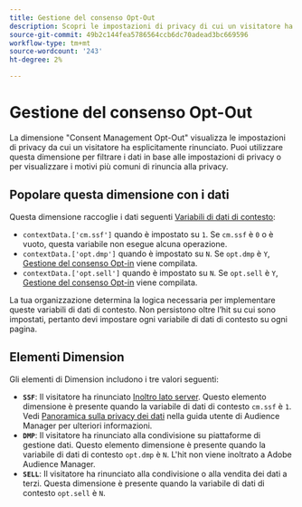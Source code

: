 ```yaml
---
title: Gestione del consenso Opt-Out
description: Scopri le impostazioni di privacy di cui un visitatore ha rinunciato.
source-git-commit: 49b2c144fea5786564ccb6dc70adead3bc669596
workflow-type: tm+mt
source-wordcount: '243'
ht-degree: 2%

---
```


# Gestione del consenso Opt-Out

La dimensione &quot;Consent Management Opt-Out&quot; visualizza le impostazioni di privacy da cui un visitatore ha esplicitamente rinunciato. Puoi utilizzare questa dimensione per filtrare i dati in base alle impostazioni di privacy o per visualizzare i motivi più comuni di rinuncia alla privacy.

## Popolare questa dimensione con i dati

Questa dimensione raccoglie i dati seguenti [Variabili di dati di contesto](/help/implement/vars/page-vars/contextdata.md):

* `contextData.['cm.ssf']` quando è impostato su `1`. Se `cm.ssf` è `0` o è vuoto, questa variabile non esegue alcuna operazione.
* `contextData.['opt.dmp']` quando è impostato su `N`. Se `opt.dmp` è `Y`, [Gestione del consenso Opt-in](cm-opt-in.md) viene compilata.
* `contextData.['opt.sell']` quando è impostato su `N`. Se `opt.sell` è `Y`, [Gestione del consenso Opt-in](cm-opt-in.md) viene compilata.

La tua organizzazione determina la logica necessaria per implementare queste variabili di dati di contesto. Non persistono oltre l’hit su cui sono impostati, pertanto devi impostare ogni variabile di dati di contesto su ogni pagina.

## Elementi Dimension

Gli elementi di Dimension includono i tre valori seguenti:

* **`SSF`**: Il visitatore ha rinunciato [Inoltro lato server](/help/admin/admin/c-server-side-forwarding/ssf.md). Questo elemento dimensione è presente quando la variabile di dati di contesto `cm.ssf` è `1`. Vedi [Panoramica sulla privacy dei dati](https://experienceleague.adobe.com/docs/audience-manager/user-guide/overview/data-privacy/data-privacy.html) nella guida utente di Audience Manager per ulteriori informazioni.
* **`DMP`**: Il visitatore ha rinunciato alla condivisione su piattaforme di gestione dati. Questo elemento dimensione è presente quando la variabile di dati di contesto `opt.dmp` è `N`. L&#39;hit non viene inoltrato a Adobe Audience Manager.
* **`SELL`**: Il visitatore ha rinunciato alla condivisione o alla vendita dei dati a terzi. Questa dimensione è presente quando la variabile di dati di contesto `opt.sell` è `N`.
